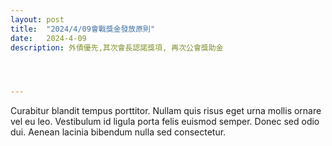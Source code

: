 ```yaml
---
layout: post
title:  "2024/4/09會戰獎金發放原則"
date:   2024-4-09
description: 外債優先,其次會長認諾獎項, 再次公會獎助金




---
```


<p class="intro"><span class="dropcap">C</span>urabitur blandit tempus porttitor. Nullam quis risus eget urna mollis ornare vel eu leo. Vestibulum id ligula porta felis euismod semper. Donec sed odio dui. Aenean lacinia bibendum nulla sed consectetur.</p>
